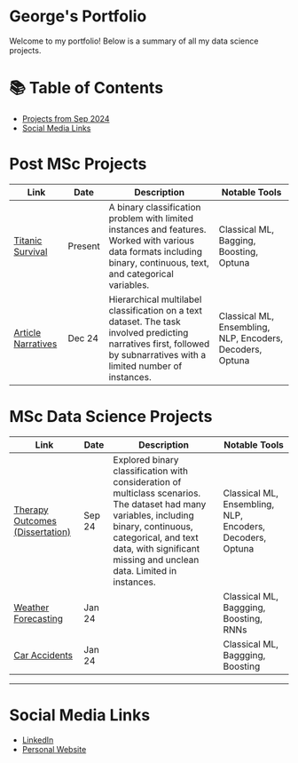 # George's Portfolio

Welcome to my portfolio! Below is a summary of all my data science projects.

# 📚 Table of Contents
- [Projects from Sep 2024](#projects)
- [Social Media Links](#social-media-links)

# Post MSc Projects

| Link | Date | Description | Notable Tools | 
|---|---|---|---|
| [Titanic Survival](https://github.com/georgesnape01/titanic-survival) | Present | A binary classification problem with limited instances and features. Worked with various data formats including binary, continuous, text, and categorical variables. | Classical ML, Bagging, Boosting, Optuna |
| [Article Narratives](https://github.com/georgesnape01/article-narratives) | Dec 24 | Hierarchical multilabel classification on a text dataset. The task involved predicting narratives first, followed by subnarratives with a limited number of instances. | Classical ML, Ensembling, NLP, Encoders, Decoders, Optuna |

# MSc Data Science Projects

| Link | Date | Description | Notable Tools | 
|---|---|---|---|
| [Therapy Outcomes (Dissertation)](https://github.com/georgesnape01/therapy-outcomes) | Sep 24 | Explored binary classification with consideration of multiclass scenarios. The dataset had many variables, including binary, continuous, categorical, and text data, with significant missing and unclean data. Limited in instances. | Classical ML, Ensembling, NLP, Encoders, Decoders, Optuna |
| [Weather Forecasting](https://github.com/georgesnape01/weather-forecasting) | Jan 24 |  | Classical ML, Baggging, Boosting, RNNs |
| [Car Accidents](https://github.com/georgesnape01/car-accidents) | Jan 24 |  | Classical ML, Baggging, Boosting |

***

# Social Media Links

- [LinkedIn](https://www.linkedin.com/in/george-a-snape/)
- [Personal Website](https://georgesnape01.github.io./index.html)
